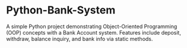 # Python-Bank-System
A simple Python project demonstrating Object-Oriented Programming (OOP) concepts with a Bank Account system. Features include deposit, withdraw, balance inquiry, and bank info via static methods.
